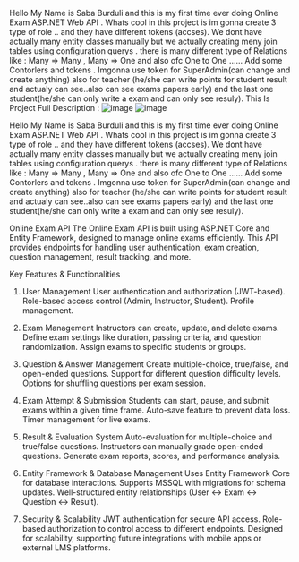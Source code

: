 Hello My Name is Saba Burduli and this is my first time ever doing Online Exam ASP.NET Web API . Whats cool in this project is im gonna create 3 type of role ..
and they have different tokens (accses). We dont have actually many entity classes manually but we actually creating meny join tables using configuration querys .
there is many different type of Relations like : Many => Many , Many => One and also ofc One to One ......
Add some Contorlers and tokens .
Imgonna use token for SuperAdmin(can change and create anything) also for teacher (he/she can write points for student result and actualy can see..also can see exams papers early) and the last one student(he/she can only write a exam and can only see resuly).
This Is Project Full Description :
![image](https://github.com/user-attachments/assets/f3f78388-7aff-4703-b678-c66068e61746)
![image](https://github.com/user-attachments/assets/3f918441-dc24-4cea-aa49-173b588fa838)



Hello My Name is Saba Burduli and this is my first time ever doing Online Exam ASP.NET Web API . Whats cool in this project is im gonna create 3 type of role .. and they have different tokens (accses). We dont have actually many entity classes manually but we actually creating meny join tables using configuration querys . there is many different type of Relations like : Many => Many , Many => One and also ofc One to One ...... Add some Contorlers and tokens . Imgonna use token for SuperAdmin(can change and create anything) also for teacher (he/she can write points for student result and actualy can see..also can see exams papers early) and the last one student(he/she can only write a exam and can only see resuly).

Online Exam API The Online Exam API is built using ASP.NET Core and Entity Framework, designed to manage online exams efficiently. This API provides endpoints for handling user authentication, exam creation, question management, result tracking, and more.

Key Features & Functionalities

1. User Management User authentication and authorization (JWT-based). Role-based access control (Admin, Instructor, Student). Profile management.

2. Exam Management Instructors can create, update, and delete exams. Define exam settings like duration, passing criteria, and question randomization. Assign exams to specific students or groups.

3. Question & Answer Management Create multiple-choice, true/false, and open-ended questions. Support for different question difficulty levels. Options for shuffling questions per exam session.

4. Exam Attempt & Submission Students can start, pause, and submit exams within a given time frame. Auto-save feature to prevent data loss. Timer management for live exams.

5. Result & Evaluation System Auto-evaluation for multiple-choice and true/false questions. Instructors can manually grade open-ended questions. Generate exam reports, scores, and performance analysis.

6. Entity Framework & Database Management Uses Entity Framework Core for database interactions. Supports MSSQL with migrations for schema updates. Well-structured entity relationships (User ↔ Exam ↔ Question ↔ Result).

7. Security & Scalability JWT authentication for secure API access. Role-based authorization to control access to different endpoints. Designed for scalability, supporting future integrations with mobile apps or external LMS platforms.

